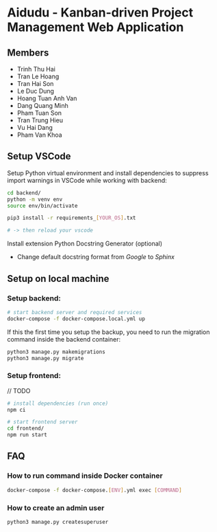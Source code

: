 # Aidudu - Kanban-driven Project Management Web Application

## Members 
- Trinh Thu Hai
- Tran Le Hoang
- Tran Hai Son
- Le Duc Dung
- Hoang Tuan Anh Van
- Dang Quang Minh
- Pham Tuan Son
- Tran Trung Hieu
- Vu Hai Dang
- Pham Van Khoa


## Setup VSCode

Setup Python virtual environment and install dependencies to suppress import warnings in VSCode while working with backend:
```bash
cd backend/
python -m venv env
source env/bin/activate

pip3 install -r requirements_[YOUR_OS].txt

# -> then reload your vscode
```

Install extension Python Docstring Generator (optional)
- Change default docstring format from *Google* to *Sphinx*

## Setup on local machine

### Setup backend:
```bash
# start backend server and required services
docker-compose -f docker-compose.local.yml up
```

If this the first time you setup the backup, you need to run the migration command inside the backend container:
```bash
python3 manage.py makemigrations
python3 manage.py migrate
```

### Setup frontend: 
// TODO

```bash
# install dependencies (run once)
npm ci

# start frontend server
cd frontend/
npm run start
```


## FAQ
### How to run command inside Docker container
```bash
docker-compose -f docker-compose.[ENV].yml exec [COMMAND]
```

### How to create an admin user
```bash
python3 manage.py createsuperuser
```